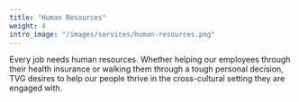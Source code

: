 ```yaml
---
title: "Human Resources"
weight: 4
intro_image: "/images/services/human-resources.png"
---
```


Every job needs human resources. Whether helping our employees through their health insurance or walking them through a tough personal decision, TVG desires to help our people thrive in the cross-cultural setting they are engaged with.